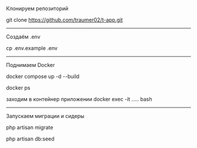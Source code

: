 Клонируем репозиторий

git clone https://github.com/traumer02/t-app.git
__________________________________________________________________
 Создаём .env

cp .env.example .env
__________________________________________________________________
Поднимаем Docker

docker compose up -d --build

docker ps 

заходим в контейнер приложении
docker exec -it ..... bash
__________________________________________________________________
Запускаем миграции и сидеры

php artisan migrate

php artisan db:seed
